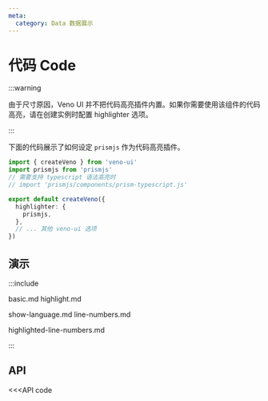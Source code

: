 ```yaml
---
meta:
  category: Data 数据展示
---
```


# 代码 Code

:::warning 

由于尺寸原因，Veno UI 并不把代码高亮插件内置。如果你需要使用该组件的代码高亮，请在创建实例时配置 highlighter 选项。

:::

下面的代码展示了如何设定 `prismjs` 作为代码高亮插件。

```typescript
import { createVeno } from 'veno-ui'
import prismjs from 'prismjs'
// 需要支持 typescript 语法高亮时
// import 'prismjs/components/prism-typescript.js'

export default createVeno({
  highlighter: {
    prismjs,
  },
  // ... 其他 veno-ui 选项
})
```

## 演示

:::include

basic.md highlight.md

show-language.md line-numbers.md

highlighted-line-numbers.md

:::

## API

<<<API code